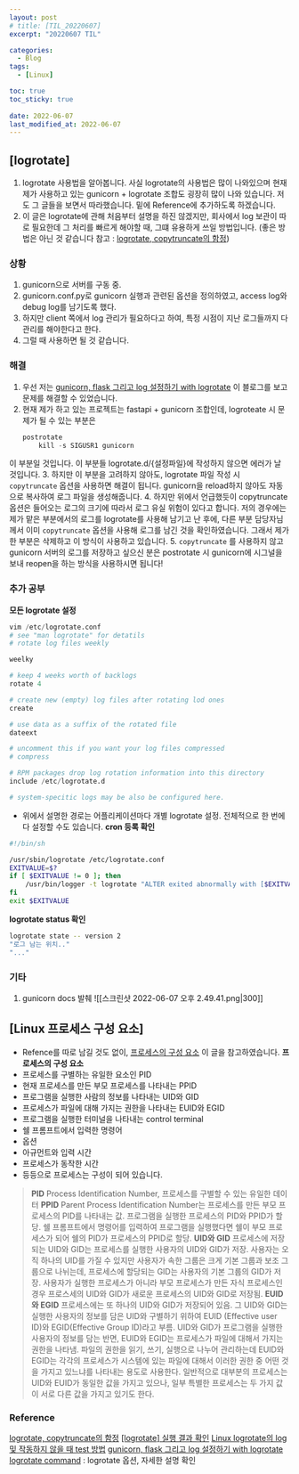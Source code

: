 ```yaml
---
layout: post
# title: [TIL_20220607]
excerpt: "20220607 TIL"

categories:
  - Blog
tags:
  - [Linux]

toc: true
toc_sticky: true
 
date: 2022-06-07
last_modified_at: 2022-06-07
---
```


## [logrotate]
1. logrotate 사용법을 알아봅니다. 사실 logrotate의 사용법은 많이 나와있으며 현재 제가 사용하고 있는 gunicorn + logrotate 조합도 굉장히 많이 나와 있습니다. 저도 그 글들을 보면서 따라했습니다. 밑에 Reference에 추가하도록 하겠습니다.
2. 이 글은 logrotate에 관해 처음부터 설명을 하진 않겠지만, 회사에서 log 보관이 따로 필요한데 그 처리를 빠르게 해야할 때, 그떄 유용하게 쓰일 방법입니다. (좋은 방법은 아닌 것 같습니다 참고 : [logrotate, copytruncate의 함정](https://brunch.co.kr/@alden/27))
### 상황
1. gunicorn으로 서버를 구동 중. 
2. gunicorn.conf.py로 gunicorn 실행과 관련된 옵션을 정의하였고, access log와 debug log를 남기도록 했다.
3. 하지만 client 쪽에서 log 관리가 필요하다고 하여, 특정 시점이 지난 로그들까지 다 관리를 해야한다고 한다.
4. 그럴 때 사용하면 될 것 같습니다.
### 해결
1. 우선 저는 [gunicorn, flask 그리고 log 설정하기 with logrotate](https://m.blog.naver.com/semtul79/221501251102) 이 블로그를 보고 문제를 해결할 수 있었습니다.
2. 현재 제가 하고 있는 프로젝트는 fastapi + gunicorn 조합인데, logroteate 시 문제가 될 수 있는 부분은
	```python
	postrotate
		kill -s SIGUSR1 gunicorn
	```
이 부분일 것입니다. 이 부분들 logrotate.d/{설정파일}에 작성하지 않으면 에러가 날 것입니다.
3. 하지만 이 부분을 고려하지 않아도, logrotate 파일 작성 시 `copytruncate` 옵션을 사용하면 해결이 됩니다. gunicorn을 reload하지 않아도 자동으로 복사하여 로그 파일을 생성해줍니다.
4. 하지만 위에서 언급했듯이 copytruncate 옵션은 들어오는 로그의 크기에 따라서 로그 유실 위험이 있다고 합니다. 저의 경우에는 제가 맡은 부분에서의 로그를 logrotate를 사용해 남기고 난 후에, 다른 부분 담당자님께서 이미 `copytruncate` 옵션을 사용해 로그를 남긴 것을 확인하였습니다. 그래서 제가 한 부분은 삭제하고 이 방식이 사용하고 있습니다. 
5. `copytruncate` 를 사용하지 않고 gunicorn 서버의 로그를 저장하고 싶으신 분은 postrotate 시 gunicorn에 시그널을 보내 reopen을 하는 방식을 사용하시면 됩니다!
### 추가 공부
**모든 logrotate 설정**
```python
vim /etc/logrotate.conf
# see "man logrotate" for detatils
# rotate log files weekly

weelky

# keep 4 weeks worth of backlogs
rotate 4

# create new (empty) log files after rotating lod ones
create

# use data as a suffix of the rotated file
dateext

# uncomment this if you want your log files compressed
# compress

# RPM packages drop log rotation information into this directory
include /etc/logrotate.d

# system-specitic logs may be also be configured here.
```
- 위에서 설명한 경로는 어플리케이션마다 개별 logrotate 설정. 전체적으로 한 번에 다  설정할 수도 있습니다.
**cron 등록 확인**
```bash
#!/bin/sh

/usr/sbin/logrotate /etc/logrotate.conf
EXITVALUE=$?
if [ $EXITVALUE != 0 ]; then
	/usr/bin/logger -t logrotate "ALTER exited abnormally with [$EXITVALUE]"
fi
exit $EXITVALUE
```
**logrotate status 확인**
```bash
logrotate state -- version 2
"로그 남는 위치.."
"..."
```
### 기타
1. gunicorn docs 발췌
![[스크린샷 2022-06-07 오후 2.49.41.png|300]]
## [Linux 프로세스 구성 요소]
- Refence를 따로 남길 것도 없이, [프로세스의 구성 요소](https://ttend.tistory.com/688) 이 글을 참고하였습니다.
**프로세스의 구성 요소**
- 프로세스를 구별하는 유일한 요소인 PID
- 현재 프로세스를 만든 부모 프로세스를 나타내는 PPID
- 프로그램을 실행한 사람의 정보를 나타내는 UID와 GID
- 프로세스가 파일에 대해 가지는 권한을 나타내는 EUID와 EGID
- 프로그램을 실행한 터미널을 나타내는 control terminal
- 쉘 프롬프트에서 입력한 명령어
- 옵션
- 아규먼트와 입력 시간
- 프로세스가 동작한 시간
- 등등으로 프로세스는 구성이 되어 있습니다.
> **PID**
> Process Identification Number, 프로세스를 구별할 수 있는 유일한 데이터
> **PPID**
> Parent Process Identification Number는 프로세스를 만든 부모 프로세스의 PID를 나타내는 값. 프로그램을 실행한 프로세스의 PID와 PPID가 할당.
> 쉘 프롬프트에서 명령어를 입력하여 프로그램을 실행했다면 쉘이 부모 프로세스가 되어 쉘의 PID가 프로세스의 PPID로 할당.
> **UID와 GID**
> 프로세스에 저장되는 UID와 GID는 프로세스를 실행한 사용자의 UID와 GID가 저장.
> 사용자는 오직 하나의 UID를 가질 수 있지만 사용자가 속한 그룹은 크게 기본 그룹과 보조 그룹으로 나뉘는데, 프로세스에 할당되는 GID는 사용자의 기본 그룹의 GID가 저장.
> 사용자가 실행한 프로세스가 아니라 부모 프로세스가 만든 자식 프로세스인 경우 프로스세의 UID와 GID가 새로운 프로세스의 UID와 GID로 저장됨.
> **EUID와 EGID**
> 프로세스에는 또 하나의 UID와 GID가 저장되어 있음. 그 UID와 GID는 실행한 사용자의 정보를 담은 UID와 구별하기 위하여 EUID (Effective user ID)와 EGID(Effective Group ID)라고 부름.
> UID와 GID가 프로그램을 실행한 사용자의 정보를 담는 반면, EUID와 EGID는 프로세스가 파일에 대해서 가지는 권한을 나타냄. 파일의 권한을 읽기, 쓰기, 실행으로 나누어 관리하는데 EUID와 EGID는 각각의 프로세스가 시스템에 있는 파일에 대해서 이러한 권한 중 어떤 것을 가지고 있느냐를 나타내는 용도로 사용한다. 일반적으로 대부분의 프로세스는 UID와 EUID가 동일한 값을 가지고 있으나, 일부 특별한 프로세스는 두 가지 값이 서로 다른 값을 가지고 있기도 한다.
### Reference
[logrotate, copytruncate의 함정](https://brunch.co.kr/@alden/27)
[[logrotate] 실행 결과 확인](https://blog.leocat.kr/notes/2018/12/21/check-logrotate-execute-result)
[Linux logrotate의 log 및 작동하지 않을 때 test 방법](http://jason-heo.github.io/sys/admin/2016/08/30/logrotate-test.html)
[gunicorn, flask 그리고 log 설정하기 with logrotate](https://m.blog.naver.com/semtul79/221501251102)
[logrotate command](https://m.blog.naver.com/PostView.naver?isHttpsRedirect=true&blogId=sory1008&logNo=221124291927) : logrotate 옵션, 자세한 설명 확인